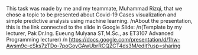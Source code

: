 This task was made by me and my teammate, Muhammad Rizqi, that we chose a topic to be presented about Covid-19 Cases visualization and simple predictive analysis using machine learning. 
/nAbout the presentation, this is the link connected to the slide in Google Slide:
/n(Template by my lecturer, Pak Dr.Ing. Eueung Mulyana ST,M.Sc., as ET3107 Advanced Programming lecturer)
/n 
https://docs.google.com/presentation/d/1hw-Awsm9c-cSks7zTDo-7poGoyGAwUbrRCQZCT4ds3M/edit?usp=sharing
